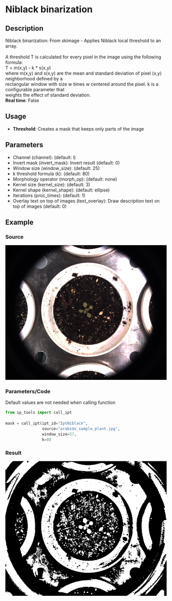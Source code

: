 # Niblack binarization
## Description
Niblack binarization: From skimage - Applies Niblack local threshold to an array.<br><br>        A threshold T is calculated for every pixel in the image using the following formula:<br>        T = m(x,y) - k * s(x,y)<br>        where m(x,y) and s(x,y) are the mean and standard deviation of pixel (x,y) neighborhood defined by a<br>        rectangular window with size w times w centered around the pixel. k is a configurable parameter that<br>        weights the effect of standard deviation.<br>**Real time**: False
## Usage
- **Threshold**: Creates a mask that keeps only parts of the image
## Parameters
- Channel (channel):  (default: l)
- Invert mask (invert_mask): Invert result (default: 0)
- Window size (window_size):  (default: 25)
- k threshold formula (k):  (default: 80)
- Morphology operator (morph_op):  (default: none)
- Kernel size (kernel_size):  (default: 3)
- Kernel shape (kernel_shape):  (default: ellipse)
- Iterations (proc_times):  (default: 1)
- Overlay text on top of images (text_overlay): Draw description text on top of images (default: 0)
## Example
### Source
![Source image](images/arabido_sample_plant.jpg)

### Parameters/Code
Default values are not needed when calling function
```python
from ip_tools import call_ipt

mask = call_ipt(ipt_id="IptNiblack",
                source="arabido_sample_plant.jpg",
                window_size=57,
                k=0)
```
### Result
![Result image](images/ipt_Niblack_binarization.jpg)
